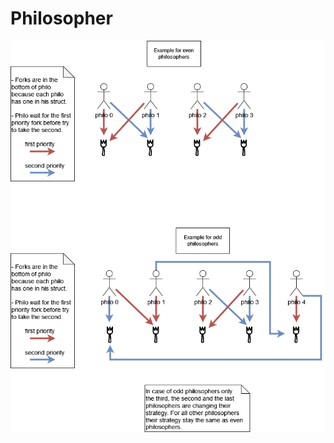 # Philosopher

![Diagram](https://github.com/ninofaivre/Philosopher/blob/master/philo%20diagram.png)
